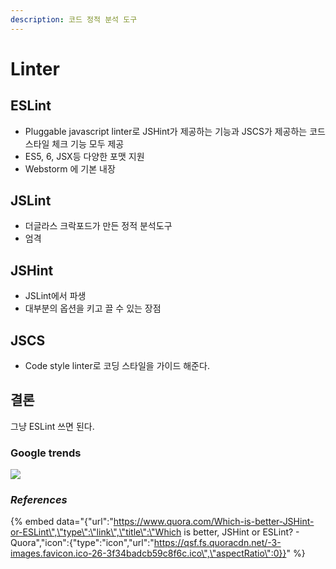 ```yaml
---
description: 코드 정적 분석 도구
---
```


# Linter

## ESLint

* Pluggable javascript linter로 JSHint가 제공하는 기능과 JSCS가 제공하는 코드 스타일 체크 기능 모두 제공
* ES5, 6, JSX등 다양한 포맷 지원
* Webstorm 에 기본 내장

## JSLint

* 더글라스 크락포드가 만든 정적 분석도구
* 엄격

## JSHint

* JSLint에서 파생
* 대부분의 옵션을 키고 끌 수 있는 장점

## JSCS

* Code style linter로 코딩 스타일을 가이드 해준다.

## 결론

그냥 ESLint 쓰면 된다.

### Google trends

![](../.gitbook/assets/2018-07-25-4.39.25.png)

### _References_

{% embed data="{\"url\":\"https://www.quora.com/Which-is-better-JSHint-or-ESLint\",\"type\":\"link\",\"title\":\"Which is better, JSHint or ESLint? - Quora\",\"icon\":{\"type\":\"icon\",\"url\":\"https://qsf.fs.quoracdn.net/-3-images.favicon.ico-26-3f34badcb59c8f6c.ico\",\"aspectRatio\":0}}" %}

